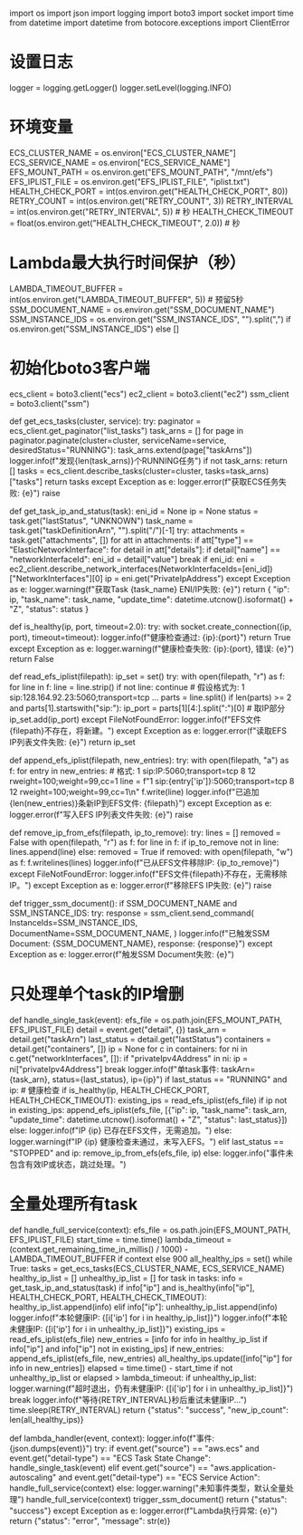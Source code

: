 import os
import json
import logging
import boto3
import socket
import time
from datetime import datetime
from botocore.exceptions import ClientError

# 设置日志
logger = logging.getLogger()
logger.setLevel(logging.INFO)

# 环境变量
ECS_CLUSTER_NAME = os.environ["ECS_CLUSTER_NAME"]
ECS_SERVICE_NAME = os.environ["ECS_SERVICE_NAME"]
EFS_MOUNT_PATH = os.environ.get("EFS_MOUNT_PATH", "/mnt/efs")
EFS_IPLIST_FILE = os.environ.get("EFS_IPLIST_FILE", "iplist.txt")
HEALTH_CHECK_PORT = int(os.environ.get("HEALTH_CHECK_PORT", 80))
RETRY_COUNT = int(os.environ.get("RETRY_COUNT", 3))
RETRY_INTERVAL = int(os.environ.get("RETRY_INTERVAL", 5))  # 秒
HEALTH_CHECK_TIMEOUT = float(os.environ.get("HEALTH_CHECK_TIMEOUT", 2.0))  # 秒

# Lambda最大执行时间保护（秒）
LAMBDA_TIMEOUT_BUFFER = int(os.environ.get("LAMBDA_TIMEOUT_BUFFER", 5))  # 预留5秒
SSM_DOCUMENT_NAME = os.environ.get("SSM_DOCUMENT_NAME")
SSM_INSTANCE_IDS = os.environ.get("SSM_INSTANCE_IDS", "").split(",") if os.environ.get("SSM_INSTANCE_IDS") else []

# 初始化boto3客户端
ecs_client = boto3.client("ecs")
ec2_client = boto3.client("ec2")
ssm_client = boto3.client("ssm")

def get_ecs_tasks(cluster, service):
    try:
        paginator = ecs_client.get_paginator("list_tasks")
        task_arns = []
        for page in paginator.paginate(cluster=cluster, serviceName=service, desiredStatus="RUNNING"):
            task_arns.extend(page["taskArns"])
        logger.info(f"发现{len(task_arns)}个RUNNING任务")
        if not task_arns:
            return []
        tasks = ecs_client.describe_tasks(cluster=cluster, tasks=task_arns)["tasks"]
        return tasks
    except Exception as e:
        logger.error(f"获取ECS任务失败: {e}")
        raise

def get_task_ip_and_status(task):
    eni_id = None
    ip = None
    status = task.get("lastStatus", "UNKNOWN")
    task_name = task.get("taskDefinitionArn", "").split("/")[-1]
    try:
        attachments = task.get("attachments", [])
        for att in attachments:
            if att["type"] == "ElasticNetworkInterface":
                for detail in att["details"]:
                    if detail["name"] == "networkInterfaceId":
                        eni_id = detail["value"]
                        break
        if eni_id:
            eni = ec2_client.describe_network_interfaces(NetworkInterfaceIds=[eni_id])["NetworkInterfaces"][0]
            ip = eni.get("PrivateIpAddress")
    except Exception as e:
        logger.warning(f"获取Task {task_name} ENI/IP失败: {e}")
    return {
        "ip": ip,
        "task_name": task_name,
        "update_time": datetime.utcnow().isoformat() + "Z",
        "status": status
    }

def is_healthy(ip, port, timeout=2.0):
    try:
        with socket.create_connection((ip, port), timeout=timeout):
            logger.info(f"健康检查通过: {ip}:{port}")
            return True
    except Exception as e:
        logger.warning(f"健康检查失败: {ip}:{port}, 错误: {e}")
        return False

def read_efs_iplist(filepath):
    ip_set = set()
    try:
        with open(filepath, "r") as f:
            for line in f:
                line = line.strip()
                if not line:
                    continue
                # 假设格式为: 1 sip:128.164.92.23:5060;transport=tcp ...
                parts = line.split()
                if len(parts) >= 2 and parts[1].startswith("sip:"):
                    ip_port = parts[1][4:].split(":")[0]  # 取IP部分
                    ip_set.add(ip_port)
    except FileNotFoundError:
        logger.info(f"EFS文件{filepath}不存在，将新建。")
    except Exception as e:
        logger.error(f"读取EFS IP列表文件失败: {e}")
    return ip_set

def append_efs_iplist(filepath, new_entries):
    try:
        with open(filepath, "a") as f:
            for entry in new_entries:
                # 格式: 1 sip:IP:5060;transport=tcp 8 12 rweight=100;weight=99,cc=1
                line = f"1 sip:{entry['ip']}:5060;transport=tcp 8 12 rweight=100;weight=99,cc=1\n"
                f.write(line)
        logger.info(f"已追加{len(new_entries)}条新IP到EFS文件: {filepath}")
    except Exception as e:
        logger.error(f"写入EFS IP列表文件失败: {e}")
        raise

def remove_ip_from_efs(filepath, ip_to_remove):
    try:
        lines = []
        removed = False
        with open(filepath, "r") as f:
            for line in f:
                if ip_to_remove not in line:
                    lines.append(line)
                else:
                    removed = True
        if removed:
            with open(filepath, "w") as f:
                f.writelines(lines)
            logger.info(f"已从EFS文件移除IP: {ip_to_remove}")
    except FileNotFoundError:
        logger.info(f"EFS文件{filepath}不存在，无需移除IP。")
    except Exception as e:
        logger.error(f"移除EFS IP失败: {e}")
        raise

def trigger_ssm_document():
    if SSM_DOCUMENT_NAME and SSM_INSTANCE_IDS:
        try:
            response = ssm_client.send_command(
                InstanceIds=SSM_INSTANCE_IDS,
                DocumentName=SSM_DOCUMENT_NAME,
            )
            logger.info(f"已触发SSM Document: {SSM_DOCUMENT_NAME}, response: {response}")
        except Exception as e:
            logger.error(f"触发SSM Document失败: {e}")

# 只处理单个task的IP增删

def handle_single_task(event):
    efs_file = os.path.join(EFS_MOUNT_PATH, EFS_IPLIST_FILE)
    detail = event.get("detail", {})
    task_arn = detail.get("taskArn")
    last_status = detail.get("lastStatus")
    containers = detail.get("containers", [])
    ip = None
    for c in containers:
        for ni in c.get("networkInterfaces", []):
            if "privateIpv4Address" in ni:
                ip = ni["privateIpv4Address"]
                break
    logger.info(f"单task事件: taskArn={task_arn}, status={last_status}, ip={ip}")
    if last_status == "RUNNING" and ip:
        # 健康检查
        if is_healthy(ip, HEALTH_CHECK_PORT, HEALTH_CHECK_TIMEOUT):
            existing_ips = read_efs_iplist(efs_file)
            if ip not in existing_ips:
                append_efs_iplist(efs_file, [{"ip": ip, "task_name": task_arn, "update_time": datetime.utcnow().isoformat() + "Z", "status": last_status}])
            else:
                logger.info(f"IP {ip} 已存在EFS文件，无需追加。")
        else:
            logger.warning(f"IP {ip} 健康检查未通过，未写入EFS。")
    elif last_status == "STOPPED" and ip:
        remove_ip_from_efs(efs_file, ip)
    else:
        logger.info("事件未包含有效IP或状态，跳过处理。")

# 全量处理所有task

def handle_full_service(context):
    efs_file = os.path.join(EFS_MOUNT_PATH, EFS_IPLIST_FILE)
    start_time = time.time()
    lambda_timeout = (context.get_remaining_time_in_millis() / 1000) - LAMBDA_TIMEOUT_BUFFER if context else 900
    all_healthy_ips = set()
    while True:
        tasks = get_ecs_tasks(ECS_CLUSTER_NAME, ECS_SERVICE_NAME)
        healthy_ip_list = []
        unhealthy_ip_list = []
        for task in tasks:
            info = get_task_ip_and_status(task)
            if info["ip"] and is_healthy(info["ip"], HEALTH_CHECK_PORT, HEALTH_CHECK_TIMEOUT):
                healthy_ip_list.append(info)
            elif info["ip"]:
                unhealthy_ip_list.append(info)
        logger.info(f"本轮健康IP: {[i['ip'] for i in healthy_ip_list]}")
        logger.info(f"本轮未健康IP: {[i['ip'] for i in unhealthy_ip_list]}")
        existing_ips = read_efs_iplist(efs_file)
        new_entries = [info for info in healthy_ip_list if info["ip"] and info["ip"] not in existing_ips]
        if new_entries:
            append_efs_iplist(efs_file, new_entries)
            all_healthy_ips.update([info["ip"] for info in new_entries])
        elapsed = time.time() - start_time
        if not unhealthy_ip_list or elapsed > lambda_timeout:
            if unhealthy_ip_list:
                logger.warning(f"超时退出，仍有未健康IP: {[i['ip'] for i in unhealthy_ip_list]}")
            break
        logger.info(f"等待{RETRY_INTERVAL}秒后重试未健康IP...")
        time.sleep(RETRY_INTERVAL)
    return {"status": "success", "new_ip_count": len(all_healthy_ips)}

def lambda_handler(event, context):
    logger.info(f"事件: {json.dumps(event)}")
    try:
        if event.get("source") == "aws.ecs" and event.get("detail-type") == "ECS Task State Change":
            handle_single_task(event)
        elif event.get("source") == "aws.application-autoscaling" and event.get("detail-type") == "ECS Service Action":
            handle_full_service(context)
        else:
            logger.warning("未知事件类型，默认全量处理")
            handle_full_service(context)
        trigger_ssm_document()
        return {"status": "success"}
    except Exception as e:
        logger.error(f"Lambda执行异常: {e}")
        return {"status": "error", "message": str(e)} 
        

